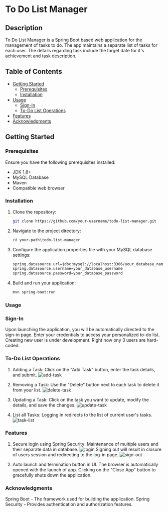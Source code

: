 # To Do List Manager

## Description

To Do List Manager is a Spring Boot based web application for the management of tasks to do. The app maintains a separate list of tasks for each user. The details regarding task include the target date for it's achievement and task description.

## Table of Contents

- [Getting Started](#getting-started)
  - [Prerequisites](#prerequisites)
  - [Installation](#installation)
- [Usage](#usage)
  - [Sign-In](#sign-in)
  - [To-Do List Operations](#to-do-list-operations)
- [Features](#features)
- [Acknowledgments](#acknowledgments)

## Getting Started

### Prerequisites
Ensure you have the following prerequisites installed:
- JDK 1.8+
- MySQL Database
- Maven
- Compatible web browser

### Installation
1. Clone the repository:

   ```bash
   git clone https://github.com/your-username/todo-list-manager.git
2. Navigate to the project directory:
   ```bash
   cd your-path\todo-list-manager
3. Configure the application.properties file with your MySQL database settings:
   ```bash
   spring.datasource.url=jdbc:mysql://localhost:3306/your_database_name
   spring.datasource.username=your_database_username
   spring.datasource.password=your_database_password
4. Build and run your application:
   ```bash
   mvn spring-boot:run

### Usage

### Sign-In
Upon launching the application, you will be automatically directed to the sign-in page. Enter your credentials to access your personalized to-do list. Creating new user is under development. Right now ony 3 users are hard-coded.

### To-Do List Operations
1. Adding a Task: Click on the "Add Task" button, enter the task details, and submit.
   ![add-task](https://github.com/vishwasransingh/todo-manager/assets/142225419/4cea5ffa-3a1b-46e5-bf7e-82836abb029b)
   
2. Removing a Task: Use the "Delete" button next to each task to delete it from your list.
  ![delete-task](https://github.com/vishwasransingh/todo-manager/assets/142225419/8706d10c-58ea-4388-81d5-bed3defa99ae)

3. Updating a Task: Click on the task you want to update, modify the details, and save the changes.
   ![update-task](https://github.com/vishwasransingh/todo-manager/assets/142225419/13bd19f1-98b4-4668-b632-166aa6f3871f)
   
4. List all Tasks: Logging in redirects to the list of current user's tasks.
    ![task-list](https://github.com/vishwasransingh/todo-manager/assets/142225419/6a427e31-131f-410f-928f-b823d7166ace)

### Features
1. Secure login using Spring Security: Maintenance of multiple users and their separate data in database.
   ![login](https://github.com/vishwasransingh/todo-manager/assets/142225419/681670bd-97cf-466d-8988-f68f33c97eb3)
   Signing out will result in closure of users session and redirecting to the log-in page.
   ![sign-out](https://github.com/vishwasransingh/todo-manager/assets/142225419/ff3c1acb-077f-49b0-8ab4-3161bd1919a0)


3. Auto launch and termination button in UI.
The browser is automatically opened with the launch of app. Clicking on the "Close App" button to gracefully shuts down the application.

### Acknowledgments
Spring Boot - The framework used for building the application.
Spring Security - Provides authentication and authorization features.


